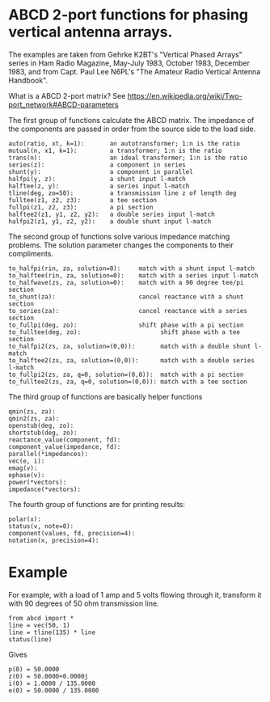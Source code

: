 # ABCD 2-port functions for phasing vertical antenna arrays. 

The examples are taken from Gehrke K2BT's "Vertical Phased Arrays"
series in Ham Radio Magazine, May-July 1983, October 1983, December 1983,
and from Capt. Paul Lee N6PL's "The Amateur Radio Vertical Antenna Handbook".

What is a ABCD 2-port matrix?  See https://en.wikipedia.org/wiki/Two-port_network#ABCD-parameters 


The first group of functions calculate the ABCD matrix.
The impedance of the components are passed in order from the
source side to the load side.

```
auto(ratio, xt, k=1):       an autotransformer; 1:n is the ratio
mutual(n, x1, k=1):         a transformer; 1:n is the ratio
trans(n):                   an ideal transformer; 1:n is the ratio
series(z):                  a component in series
shunt(y):                   a component in parallel
halfpi(y, z):               a shunt input l-match
halftee(z, y):              a series input l-match
tline(deg, zo=50):          a transmission line z of length deg
fulltee(z1, z2, z3):        a tee section
fullpi(z1, z2, z3):         a pi section
halftee2(z1, y1, z2, y2):   a double series input l-match
halfpi2(z1, y1, z2, y2):    a double shunt input l-match
```

The second group of functions solve various impedance matching problems.
The solution parameter changes the components to their compliments.

```
to_halfpi(rin, za, solution=0):     match with a shunt input l-match
to_halftee(rin, za, solution=0):    match with a series input l-match
to_halfwave(zs, za, solution=0):    match with a 90 degree tee/pi section
to_shunt(za):                       cancel reactance with a shunt section
to_series(za):                      cancel reactance with a series section
to_fullpi(deg, zo):                 shift phase with a pi section
to_fulltee(deg, zo):                      shift phase with a tee section
to_halfpi2(zs, za, solution=(0,0)):       match with a double shunt l-match
to_halftee2(zs, za, solution=(0,0)):      match with a double series l-match
to_fullpi2(zs, za, q=0, solution=(0,0)):  match with a pi section
to_fulltee2(zs, za, q=0, solution=(0,0)): match with a tee section
```

The third group of functions are basically helper functions

```
qmin(zs, za):
qmin2(zs, za):
openstub(deg, zo):
shortstub(deg, zo):
reactance_value(component, fd):
component_value(impedance, fd):
parallel(*impedances):
vec(e, i):
emag(v):
ephase(v):
power(*vectors):
impedance(*vectors):
```

The fourth group of functions are for printing results:

```
polar(x):
status(v, note=0):
component(values, fd, precision=4):
notation(x, precision=4):
```

# Example

For example, with a load of 1 amp and 5 volts flowing through it, transform
it with 90 degrees of 50 ohm transmission line.


```
from abcd import *
line = vec(50, 1)
line = tline(135) * line
status(line)
```

Gives

```
p(0) = 50.0000
z(0) = 50.0000+0.0000j
i(0) = 1.0000 / 135.0000
e(0) = 50.0000 / 135.0000
```







